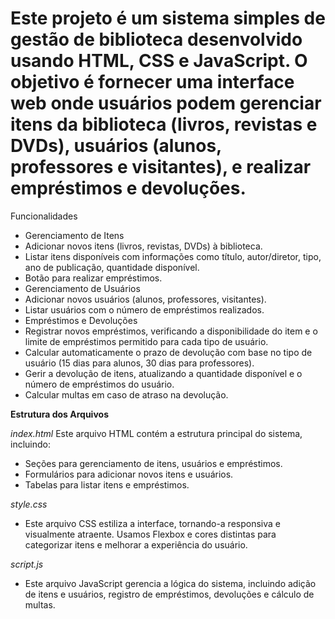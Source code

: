 # Este projeto é um sistema simples de gestão de biblioteca desenvolvido usando HTML, CSS e JavaScript. O objetivo é fornecer uma interface web onde usuários podem gerenciar itens da biblioteca (livros, revistas e DVDs), usuários (alunos, professores e visitantes), e realizar empréstimos e devoluções.

Funcionalidades
- Gerenciamento de Itens
- Adicionar novos itens (livros, revistas, DVDs) à biblioteca.
- Listar itens disponíveis com informações como título, autor/diretor, tipo, ano de publicação, quantidade disponível.
- Botão para realizar empréstimos.
- Gerenciamento de Usuários
- Adicionar novos usuários (alunos, professores, visitantes).
- Listar usuários com o número de empréstimos realizados.
- Empréstimos e Devoluções
- Registrar novos empréstimos, verificando a disponibilidade do item e o limite de empréstimos permitido para cada tipo de usuário.
- Calcular automaticamente o prazo de devolução com base no tipo de usuário (15 dias para alunos, 30 dias para professores).
- Gerir a devolução de itens, atualizando a quantidade disponível e o número de empréstimos do usuário.
- Calcular multas em caso de atraso na devolução.
  
**Estrutura dos Arquivos**

*index.html*
Este arquivo HTML contém a estrutura principal do sistema, incluindo:
- Seções para gerenciamento de itens, usuários e empréstimos.
- Formulários para adicionar novos itens e usuários.
- Tabelas para listar itens e empréstimos.

*style.css*
- Este arquivo CSS estiliza a interface, tornando-a responsiva e visualmente atraente. Usamos Flexbox e cores distintas para categorizar itens e melhorar a experiência do usuário.

*script.js*
- Este arquivo JavaScript gerencia a lógica do sistema, incluindo adição de itens e usuários, registro de empréstimos, devoluções e cálculo de multas.

